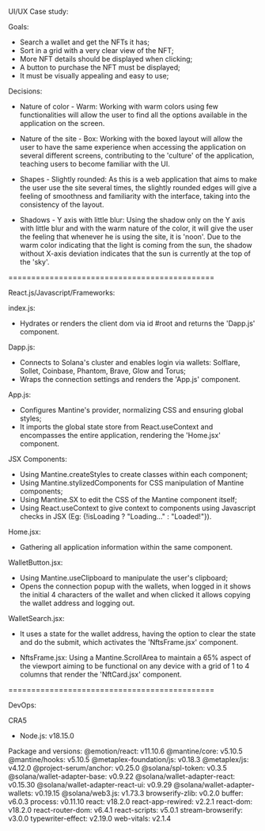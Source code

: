 UI/UX Case study:

Goals:

- Search a wallet and get the NFTs it has;
- Sort in a grid with a very clear view of the NFT;
- More NFT details should be displayed when clicking;
- A button to purchase the NFT must be displayed;
- It must be visually appealing and easy to use;

Decisions:

- Nature of color - Warm:
Working with warm colors using few functionalities will allow the user to find all the options available in the application on the screen.

- Nature of the site - Box:
Working with the boxed layout will allow the user to have the same experience when accessing the application on several different screens, contributing to the 'culture' of the application, teaching users to become familiar with the UI.

- Shapes - Slightly rounded:
As this is a web application that aims to make the user use the site several times, the slightly rounded edges will give a feeling of smoothness and familiarity with the interface, taking into the consistency of the layout.

- Shadows - Y axis with little blur:
Using the shadow only on the Y axis with little blur and with the warm nature of the color, it will give the user the feeling that whenever he is using the site, it is 'noon'. Due to the warm color indicating that the light is coming from the sun, the shadow without X-axis deviation indicates that the sun is currently at the top of the 'sky'.

=============================================

React.js/Javascript/Frameworks:

index.js:
- Hydrates or renders the client dom via id #root and returns the 'Dapp.js' component.

Dapp.js:
- Connects to Solana's cluster and enables login via wallets: Solflare, Sollet, Coinbase, Phantom, Brave, Glow and Torus;
- Wraps the connection settings and renders the 'App.js' component.

App.js:
- Configures Mantine's provider, normalizing CSS and ensuring global styles;
- It imports the global state store from React.useContext and encompasses the entire application, rendering the 'Home.jsx' component.

JSX Components:
- Using Mantine.createStyles to create classes within each component;
- Using Mantine.stylizedComponents for CSS manipulation of Mantine components;
- Using Mantine.SX to edit the CSS of the Mantine component itself;
- Using React.useContext to give context to components using Javascript checks in JSX (Eg: {!isLoading ? "Loading..." : "Loaded!"}).

Home.jsx:
- Gathering all application information within the same component.

WalletButton.jsx:
- Using Mantine.useClipboard to manipulate the user's clipboard;
- Opens the connection popup with the wallets, when logged in it shows the initial 4 characters of the wallet and when clicked it allows copying the wallet address and logging out.

WalletSearch.jsx:
- It uses a state for the wallet address, having the option to clear the state and do the submit, which activates the 'NftsFrame.jsx' component.

- NftsFrame.jsx:
Using a Mantine.ScrollArea to maintain a 65% aspect of the viewport aiming to be functional on any device with a grid of 1 to 4 columns that render the 'NftCard.jsx' component.

=============================================

DevOps:

CRA5

- Node.js: v18.15.0

Package and versions:
@emotion/react: v11.10.6
@mantine/core: v5.10.5
@mantine/hooks: v5.10.5
@metaplex-foundation/js: v0.18.3
@metaplex/js: v4.12.0
@project-serum/anchor: v0.25.0
@solana/spl-token: v0.3.5
@solana/wallet-adapter-base: v0.9.22
@solana/wallet-adapter-react: v0.15.30
@solana/wallet-adapter-react-ui: v0.9.29
@solana/wallet-adapter-wallets: v0.19.15
@solana/web3.js: v1.73.3
browserify-zlib: v0.2.0
buffer: v6.0.3
process: v0.11.10
react: v18.2.0
react-app-rewired: v2.2.1
react-dom: v18.2.0
react-router-dom: v6.4.1
react-scripts: v5.0.1
stream-browserify: v3.0.0
typewriter-effect: v2.19.0
web-vitals: v2.1.4
